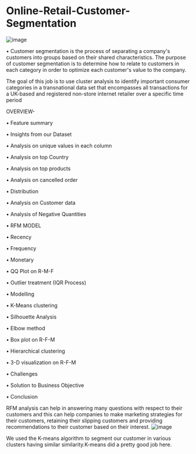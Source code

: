 # Online-Retail-Customer-Segmentation
![image](https://github.com/bharatsoni0047/Online-Retail-Customer-Segmentation/assets/111848240/e8596d37-8fe2-4cee-ab59-36892a7c4a5e)

• Customer segmentation is the process of separating a company's customers into groups based on their shared characteristics. The purpose of customer segmentation is to determine how to relate to customers in each category in order to optimize each customer's value to the company.

The goal of this job is to use cluster analysis to identify important consumer categories in a transnational data set that encompasses all transactions for a UK-based and registered non-store internet retailer over a specific time period

OVERVIEW-

• Feature summary

• Insights from our Dataset

• Analysis on unique values in each column

• Analysis on top Country

• Analysis on top products

• Analysis on cancelled order

• Distribution

• Analysis on Customer data

• Analysis of Negative Quantities

• RFM MODEL

• Recency

• Frequency

• Monetary

• QQ Plot on R-M-F

• Outlier treatment (IQR Process)

• Modelling

• K-Means clustering

• Silhouette Analysis

• Elbow method

• Box plot on R-F-M

• Hierarchical clustering

• 3-D visualization on R-F-M

• Challenges

• Solution to Business Objective

• Conclusion

RFM analysis can help in answering many questions with respect to their customers and this can help companies to make marketing strategies for their 
customers, retaining their slipping customers and providing recommendations to their customer based on their interest.
![image](https://github.com/bharatsoni0047/Online-Retail-Customer-Segmentation/assets/111848240/df25d511-bab4-4003-a514-4634cfeed3fc)

 
We used the K-means algorithm to segment our customer in various clusters having similar similarity.K-means did a pretty good job here.
